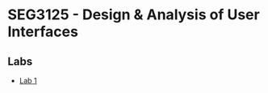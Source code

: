 # SEG3125 - Design & Analysis of User Interfaces

## Labs

- [Lab 1](https://seg3125.dmitrykutin.com/lab1/index.html) 
